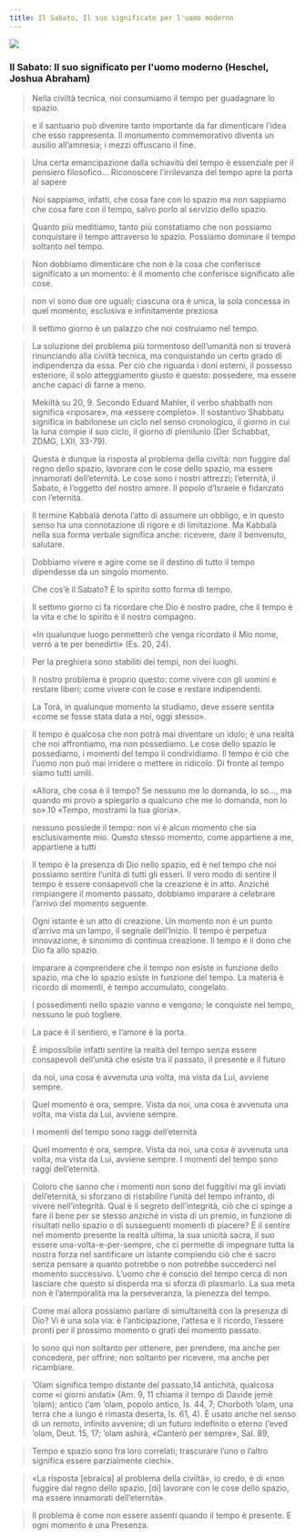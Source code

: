 ```yaml
---
title: Il Sabato, Il suo significato per l'uomo moderno
---
```


![](https://i.gr-assets.com/images/S/compressed.photo.goodreads.com/books/1583272873l/15840836.jpg)

### Il Sabato: Il suo significato per l'uomo moderno (Heschel, Joshua Abraham)

> Nella civiltà tecnica, noi consumiamo il tempo per guadagnare lo spazio.

> e il santuario può divenire tanto importante da far dimenticare l’idea che esso rappresenta. Il monumento commemorativo diventa un ausilio all’amnesia; i mezzi offuscano il fine.

> Una certa emancipazione dalla schiavitù del tempo è essenziale per il pensiero filosofico... Riconoscere l’irrilevanza del tempo apre la porta al sapere

> Noi sappiamo, infatti, che cosa fare con lo spazio ma non sappiamo che cosa fare con il tempo, salvo porlo al servizio dello spazio.

> Quanto più meditiamo, tanto più constatiamo che non possiamo conquistare il tempo attraverso lo spazio. Possiamo dominare il tempo soltanto nel tempo.

> Non dobbiamo dimenticare che non è la cosa che conferisce significato a un momento: è il momento che conferisce significato alle cose.

> non vi sono due ore uguali; ciascuna ora è unica, la sola concessa in quel momento, esclusiva e infinitamente preziosa

> Il settimo giorno è un palazzo che noi costruiamo nel tempo.

> La soluzione del problema più tormentoso dell’umanità non si troverà rinunciando alla civiltà tecnica, ma conquistando un certo grado di indipendenza da essa. Per ciò che riguarda i doni esterni, il possesso esteriore, il solo atteggiamento giusto è questo: possedere, ma essere anche capaci di farne a meno.

> Mekiltà su 20, 9. Secondo Eduard Mahler, il verbo shabbath non significa «riposare», ma «essere completo». Il sostantivo Shabbatu significa in babilonese un ciclo nel senso cronologico, il giorno in cui la luna compie il suo ciclo, il giorno di plenilunio (Der Schabbat, ZDMG, LXII, 33-79).

> Questa è dunque la risposta al problema della civiltà: non fuggire dal regno dello spazio, lavorare con le cose dello spazio, ma essere innamorati dell’eternità. Le cose sono i nostri attrezzi; l’eternità, il Sabato, è l’oggetto del nostro amore. Il popolo d’Israele è fidanzato con l’eternità.

> Il termine Kabbalà denota l’atto di assumere un obbligo, e in questo senso ha una connotazione di rigore e di limitazione. Ma Kabbalà nella sua forma verbale significa anche: ricevere, dare il benvenuto, salutare.

> Dobbiamo vivere e agire come se il destino di tutto il tempo dipendesse da un singolo momento.

> Che cos’è il Sabato? È lo spirito sotto forma di tempo.

> Il settimo giorno ci fa ricordare che Dio è nostro padre, che il tempo è la vita e che lo spirito è il nostro compagno.

> «In qualunque luogo permetterò che venga ricordato il Mio nome, verrò a te per benedirti» (Es. 20, 24).

> Per la preghiera sono stabiliti dei tempi, non dei luoghi.

> Il nostro problema è proprio questo: come vivere con gli uomini e restare liberi; come vivere con le cose e restare indipendenti.

> La Torà, in qualunque momento la studiamo, deve essere sentita «come se fosse stata data a noi, oggi stesso».

> Il tempo è qualcosa che non potrà mai diventare un idolo; è una realtà che noi affrontiamo, ma non possediamo. Le cose dello spazio le possediamo, i momenti del tempo li condividiamo. Il tempo è ciò che l’uomo non può mai irridere o mettere in ridicolo. Di fronte al tempo siamo tutti umili.

> «Allora, che cosa è il tempo? Se nessuno me lo domanda, lo so..., ma quando mi provo a spiegarlo a qualcuno che me lo domanda, non lo so».10 «Tempo, mostrami la tua gloria».

> nessuno possiede il tempo: non vi è alcun momento che sia esclusivamente mio. Questo stesso momento, come appartiene a me, appartiene a tutti

> Il tempo è la presenza di Dio nello spazio, ed è nel tempo che noi possiamo sentire l’unità di tutti gli esseri. Il vero modo di sentire il tempo è essere consapevoli che la creazione è in atto. Anziché rimpiangere il momento passato, dobbiamo imparare a celebrare l’arrivo del momento seguente.

> Ogni istante è un atto di creazione. Un momento non è un punto d’arrivo ma un lampo, il segnale dell’Inizio. Il tempo è perpetua innovazione, è sinonimo di continua creazione. Il tempo è il dono che Dio fa allo spazio.

> imparare a comprendere che il tempo non esiste in funzione dello spazio, ma che lo spazio esiste in funzione del tempo. La materia è ricordo di momenti, è tempo accumulato, congelato.

> I possedimenti nello spazio vanno e vengono; le conquiste nel tempo, nessuno le può togliere.

> La pace è il sentiero, e l’amore è la porta.

> È impossibile infatti sentire la realtà del tempo senza essere consapevoli dell’unità che esiste tra il passato, il presente e il futuro

> da noi, una cosa è avvenuta una volta, ma vista da Lui, avviene sempre.

> Quel momento è ora, sempre. Vista da noi, una cosa è avvenuta una volta, ma vista da Lui, avviene sempre.

> I momenti del tempo sono raggi dell’eternità

> Quel momento è ora, sempre. Vista da noi, una cosa è avvenuta una volta, ma vista da Lui, avviene sempre. I momenti del tempo sono raggi dell’eternità.

> Coloro che sanno che i momenti non sono dei fuggitivi ma gli inviati dell’eternità, si sforzano di ristabilire l’unità del tempo infranto, di vivere nell’integrità. Qual è il segreto dell’integrità, ciò che ci spinge a fare il bene per se stesso anziché in vista di un premio, in funzione di risultati nello spazio o di susseguenti momenti di piacere? È il sentire nel momento presente la realtà ultima, la sua unicità sacra, il suo essere una-volta-e-per-sempre, che ci permette di impegnare tutta la nostra forza nel santificare un istante compiendo ciò che è sacro senza pensare a quanto potrebbe o non potrebbe succederci nel momento successivo. L’uomo che è conscio del tempo cerca di non lasciare che questo si disperda ma si sforza di plasmarlo. La sua meta non è l’atemporalità ma la perseveranza, la pienezza del tempo.

> Come mai allora possiamo parlare di simultaneità con la presenza di Dio? Vi è una sola via: è l’anticipazione, l’attesa e il ricordo, l’essere pronti per il prossimo momento o grati del momento passato.

> Io sono qui non soltanto per ottenere, per prendere, ma anche per concedere, per offrire; non soltanto per ricevere, ma anche per ricambiare.

> ’Olam significa tempo distante del passato,14 antichità, qualcosa come «i giorni andati» (Am. 9, 11 chiama il tempo di Davide jemè ’olam); antico (’am ’olam, popolo antico, Is. 44, 7; Chorboth ’olam, una terra che a lungo è rimasta deserta, Is. 61, 4). È usato anche nel senso di un remoto, infinito avvenire; di un futuro indefinito o eterno (’eved ’olam, Deut. 15, 17; ’olam ashirà, «Canterò per sempre», Sal. 89,

> Tempo e spazio sono fra loro correlati; trascurare l’uno o l’altro significa essere parzialmente ciechi».

> «La risposta [ebraica] al problema della civiltà», io credo, è di «non fuggire dal regno dello spazio, [di] lavorare con le cose dello spazio, ma essere innamorati dell’eternità».

> Il problema è come non essere assenti quando il tempo è presente. E ogni momento è una Presenza.
